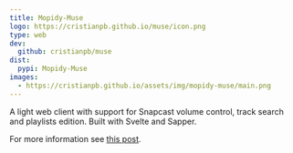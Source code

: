 ```yaml
---
title: Mopidy-Muse
logo: https://cristianpb.github.io/muse/icon.png
type: web
dev:
  github: cristianpb/muse
dist:
  pypi: Mopidy-Muse
images:
  - https://cristianpb.github.io/assets/img/mopidy-muse/main.png
---
```


A light web client with support for Snapcast volume control, track search and
playlists edition. Built with Svelte and Sapper.

For more information see [this post](https://cristianpb.github.io/blog/mopidy-muse).
